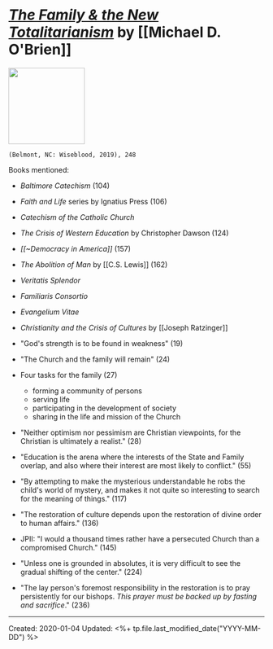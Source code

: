 
# [*The Family & the New Totalitarianism*](https://www.divineprovidencepress.com/michael-d-obrien.html) by [[Michael D. O'Brien]]

<img src="https://www.divineprovidencepress.com/uploads/1/9/4/6/19466635/s447186058278879304_p9_i1_w320.jpeg" width=150>

`(Belmont, NC: Wiseblood, 2019), 248`


Books mentioned:
- *Baltimore Catechism* (104)
- *Faith and Life* series by Ignatius Press (106)
- *Catechism of the Catholic Church*
- *The Crisis of Western Education* by Christopher Dawson (124)
- *[[~Democracy in America]]* (157)
- *The Abolition of Man* by [[C.S. Lewis]] (162)
- *Veritatis Splendor*
- *Familiaris Consortio*
- *Evangelium Vitae*
- *Christianity and the Crisis of Cultures* by [[Joseph Ratzinger]]



- "God's strength is to be found in weakness" (19)
- "The Church and the family will remain" (24)
- Four tasks for the family (27)
  - forming a community of persons
  - serving life
  - participating in the development of society
  - sharing in the life and mission of the Church
- "Neither optimism nor pessimism are Christian viewpoints, for the Christian is ultimately a realist." (28)
- "Education is the arena where the interests of the State and Family overlap, and also where their interest are most likely to conflict." (55)
- "By attempting to make the mysterious understandable he robs the child's world of mystery, and makes it not quite so interesting to search for the meaning of things." (117)
- "The restoration of culture depends upon the restoration of divine order to human affairs." (136)
- JPII: "I would a thousand times rather have a persecuted Church than a compromised Church." (145)
- "Unless one is grounded in absolutes, it is very difficult to see the gradual shifting of the center." (224)
- "The lay person's foremost responsibility in the restoration is to pray persistently for our bishops. *This prayer must be backed up by fasting and sacrifice*." (236)

---
Created: 2020-01-04
Updated: <%+ tp.file.last_modified_date("YYYY-MM-DD") %>
